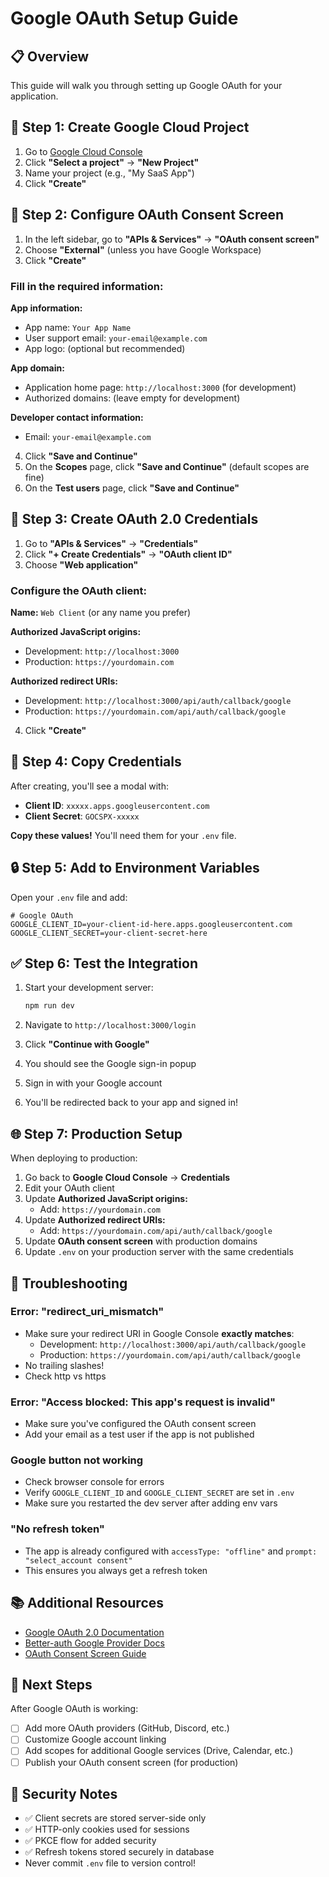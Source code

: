 # Google OAuth Setup Guide

## 📋 Overview

This guide will walk you through setting up Google OAuth for your application.

## 🚀 Step 1: Create Google Cloud Project

1. Go to [Google Cloud Console](https://console.cloud.google.com/)
2. Click **"Select a project"** → **"New Project"**
3. Name your project (e.g., "My SaaS App")
4. Click **"Create"**

## 🔑 Step 2: Configure OAuth Consent Screen

1. In the left sidebar, go to **"APIs & Services"** → **"OAuth consent screen"**
2. Choose **"External"** (unless you have Google Workspace)
3. Click **"Create"**

### Fill in the required information:

**App information:**

- App name: `Your App Name`
- User support email: `your-email@example.com`
- App logo: (optional but recommended)

**App domain:**

- Application home page: `http://localhost:3000` (for development)
- Authorized domains: (leave empty for development)

**Developer contact information:**

- Email: `your-email@example.com`

4. Click **"Save and Continue"**
5. On the **Scopes** page, click **"Save and Continue"** (default scopes are fine)
6. On the **Test users** page, click **"Save and Continue"**

## 🎫 Step 3: Create OAuth 2.0 Credentials

1. Go to **"APIs & Services"** → **"Credentials"**
2. Click **"+ Create Credentials"** → **"OAuth client ID"**
3. Choose **"Web application"**

### Configure the OAuth client:

**Name:** `Web Client` (or any name you prefer)

**Authorized JavaScript origins:**

- Development: `http://localhost:3000`
- Production: `https://yourdomain.com`

**Authorized redirect URIs:**

- Development: `http://localhost:3000/api/auth/callback/google`
- Production: `https://yourdomain.com/api/auth/callback/google`

4. Click **"Create"**

## 📝 Step 4: Copy Credentials

After creating, you'll see a modal with:

- **Client ID**: `xxxxx.apps.googleusercontent.com`
- **Client Secret**: `GOCSPX-xxxxx`

**Copy these values!** You'll need them for your `.env` file.

## 🔒 Step 5: Add to Environment Variables

Open your `.env` file and add:

```env
# Google OAuth
GOOGLE_CLIENT_ID=your-client-id-here.apps.googleusercontent.com
GOOGLE_CLIENT_SECRET=your-client-secret-here
```

## ✅ Step 6: Test the Integration

1. Start your development server:

   ```bash
   npm run dev
   ```

2. Navigate to `http://localhost:3000/login`

3. Click **"Continue with Google"**

4. You should see the Google sign-in popup

5. Sign in with your Google account

6. You'll be redirected back to your app and signed in!

## 🌐 Step 7: Production Setup

When deploying to production:

1. Go back to **Google Cloud Console** → **Credentials**
2. Edit your OAuth client
3. Update **Authorized JavaScript origins:**
   - Add: `https://yourdomain.com`
4. Update **Authorized redirect URIs:**
   - Add: `https://yourdomain.com/api/auth/callback/google`
5. Update **OAuth consent screen** with production domains
6. Update `.env` on your production server with the same credentials

## 🐛 Troubleshooting

### Error: "redirect_uri_mismatch"

- Make sure your redirect URI in Google Console **exactly matches**:
  - Development: `http://localhost:3000/api/auth/callback/google`
  - Production: `https://yourdomain.com/api/auth/callback/google`
- No trailing slashes!
- Check http vs https

### Error: "Access blocked: This app's request is invalid"

- Make sure you've configured the OAuth consent screen
- Add your email as a test user if the app is not published

### Google button not working

- Check browser console for errors
- Verify `GOOGLE_CLIENT_ID` and `GOOGLE_CLIENT_SECRET` are set in `.env`
- Make sure you restarted the dev server after adding env vars

### "No refresh token"

- The app is already configured with `accessType: "offline"` and `prompt: "select_account consent"`
- This ensures you always get a refresh token

## 📚 Additional Resources

- [Google OAuth 2.0 Documentation](https://developers.google.com/identity/protocols/oauth2)
- [Better-auth Google Provider Docs](https://www.better-auth.com/docs/authentication/google)
- [OAuth Consent Screen Guide](https://support.google.com/cloud/answer/10311615)

## 🎯 Next Steps

After Google OAuth is working:

- [ ] Add more OAuth providers (GitHub, Discord, etc.)
- [ ] Customize Google account linking
- [ ] Add scopes for additional Google services (Drive, Calendar, etc.)
- [ ] Publish your OAuth consent screen (for production)

## 🔐 Security Notes

- ✅ Client secrets are stored server-side only
- ✅ HTTP-only cookies used for sessions
- ✅ PKCE flow for added security
- ✅ Refresh tokens stored securely in database
- Never commit `.env` file to version control!
